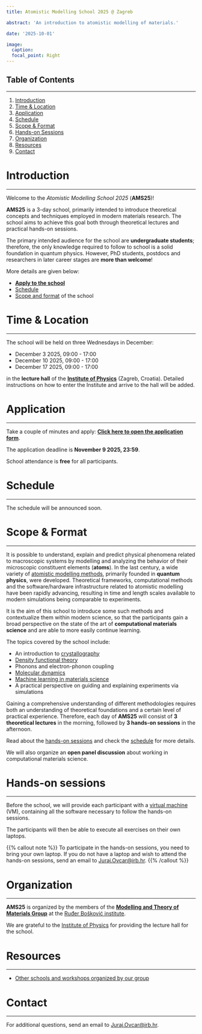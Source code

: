 ```yaml
---
title: Atomistic Modelling School 2025 @ Zagreb

abstract: 'An introduction to atomistic modelling of materials.'

date: '2025-10-01'

image:
  caption: 
  focal_point: Right
---
```


## Table of Contents
---

 1. [Introduction](#introduction)
 2. [Time & Location](#time--location)
 3. [Application](#application)
 4. [Schedule](#schedule)
 5. [Scope & Format](#scope--format)
 6. [Hands-on Sessions](#hands-on-sessions)
 7. [Organization](#organization)
 8. [Resources](#resources)
 9. [Contact](#contact)

# Introduction
---

Welcome to the _Atomistic Modelling School 2025_ (**AMS25**)!

**AMS25** is a 3-day school, primarily intended to introduce theoretical concepts
and techniques employed in modern materials research.
The school aims to achieve this goal both through theoretical
lectures and practical hands-on sessions.

The primary intended audience for the school are **undergraduate students**; therefore, the only knowledge required to follow to school is a solid foundation in quantum physics. However, PhD students, postdocs and researchers in later career stages are **more than welcome**!

More details are given below:

- [**Apply to the school**](#application)
- [Schedule](#schedule)
- [Scope and format](#scope--format) of the school


# Time & Location
---

The school will be held on three Wednesdays in December:

- December 3 2025, 09:00 - 17:00
- December 10 2025, 09:00 - 17:00
- December 17 2025, 09:00 - 17:00

in the **lecture hall** of the [**Institute of Physics**](https://maps.app.goo.gl/SigjffQmq9kXdW2n9) (Zagreb, Croatia). Detailed instructions on how to enter the Institute and arrive to the hall will be added.

# Application
---

Take a couple of minutes and apply: [**Click here to open the application form**](https://forms.gle/zzKY9goW9B85c6m78).

The application deadline is **November 9 2025, 23:59**.

School attendance is **free** for all participants.

# Schedule
---
The schedule will be announced soon.

# Scope & Format
---

It is possible to understand, explain and predict physical phenomena
related to macroscopic systems by modelling and analyzing
the behavior of their microscopic constituent elements (**atoms**).
In the last century, a wide variety of [atomistic modelling methods](https://en.wikipedia.org/wiki/Computational_materials_science#Comparison_of_methods),
primarily founded in **quantum physics**, were developed.
Theoretical frameworks, computational methods and the software/hardware infrastructure
related to atomistic modelling have been rapidly advancing,
resulting in time and length scales available to modern simulations
being comparable to experiments.

It is the aim of this school to introduce some such methods
and contextualize them within modern science, so that the
participants gain a broad perspective on the state of the art
of **computational materials science** and are able to
more easily continue learning.

The topics covered by the school include:

- An introduction to [crystallography](https://en.wikipedia.org/wiki/Crystal_structure)
- [Density functional theory](https://arxiv.org/abs/cond-mat/0211443)
- Phonons and electron-phonon coupling
- [Molecular dynamics](https://tinyurl.com/p9w94vmv)
- [Machine learning in materials science](https://www.sciencedirect.com/science/article/pii/S135902862400055X)
- A practical perspective on guiding and explaining experiments via simulations

Gaining a comprehensive understanding of different methodologies requires
both an understanding of theoretical foundations and a certain level of practical experience.
Therefore, each day of **AMS25** will consist of **3 theoretical lectures** in the morning,
followed by **3 hands-on sessions** in the afternoon.

Read about the [hands-on sessions](#hands-on-sessions) and check the [schedule](#schedule) for more details.

We will also organize an **open panel discussion** about working in computational materials science.

# Hands-on sessions
---

Before the school, we will provide each participant with a [virtual machine](https://en.wikipedia.org/wiki/Virtual_machine) (VM),
containing all the software necessary to follow the hands-on sessions.

The participants will then be able to execute all exercises on their own laptops.

{{% callout note %}}
To participate in the hands-on sessions,
you need to bring your own laptop. If you do not have a laptop and wish
to attend the hands-on sessions, send an email to <Juraj.Ovcar@irb.hr>.
{{% /callout %}}

# Organization
---

**AMS25** is organized by the members of the [**Modelling and Theory of Materials Group**](/people)
at the [Ruđer Bošković institute](https://www.irb.hr/eng).

We are grateful to the [Institute of Physics](https://ifs.hr/) for providing the lecture hall for the school.

# Resources
---

- [Other schools and workshops organized by our group](/teaching)

# Contact
---

For additional questions, send an email to <Juraj.Ovcar@irb.hr>.
